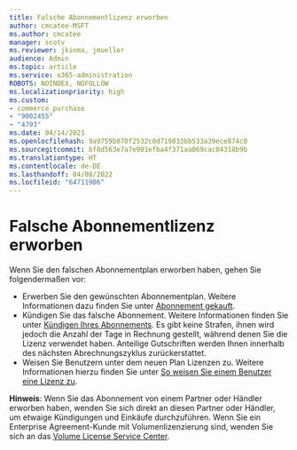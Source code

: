 ```yaml
---
title: Falsche Abonnementlizenz erworben
author: cmcatee-MSFT
ms.author: cmcatee
manager: scotv
ms.reviewer: jkinma, jmueller
audience: Admin
ms.topic: article
ms.service: o365-administration
ROBOTS: NOINDEX, NOFOLLOW
ms.localizationpriority: high
ms.custom:
- commerce_purchase
- "9002455"
- "4793"
ms.date: 04/14/2021
ms.openlocfilehash: 9a9759b070f2532c0d719833bb533a39ece874c0
ms.sourcegitcommit: bf8d563e7a7e901efba4f371aa069cac84318b9b
ms.translationtype: HT
ms.contentlocale: de-DE
ms.lasthandoff: 04/08/2022
ms.locfileid: "64711906"
---
```

# <a name="purchased-wrong-subscription-license"></a>Falsche Abonnementlizenz erworben

Wenn Sie den falschen Abonnementplan erworben haben, gehen Sie folgendermaßen vor:

- Erwerben Sie den gewünschten Abonnementplan. Weitere Informationen dazu finden Sie unter [Abonnement gekauft](https://docs.microsoft.com/alchemyinsights/buy-a-subscription-to-office-365-for-business).
- Kündigen Sie das falsche Abonnement. Weitere Informationen finden Sie unter [Kündigen Ihres Abonnements](https://docs.microsoft.com/alchemyinsights/canceling-your-office-365-subscription). Es gibt keine Strafen, ihnen wird jedoch die Anzahl der Tage in Rechnung gestellt, während denen Sie die Lizenz verwendet haben. Anteilige Gutschriften werden Ihnen innerhalb des nächsten Abrechnungszyklus zurückerstattet.
- Weisen Sie Benutzern unter dem neuen Plan Lizenzen zu. Weitere Informationen hierzu finden Sie unter [So weisen Sie einem Benutzer eine Lizenz zu](https://docs.microsoft.com/alchemyinsights/how-to-assign-a-license-to-a-user).

**Hinweis**: Wenn Sie das Abonnement von einem Partner oder Händler erworben haben, wenden Sie sich direkt an diesen Partner oder Händler, um etwaige Kündigungen und Einkäufe durchzuführen. Wenn Sie ein Enterprise Agreement-Kunde mit Volumenlizenzierung sind, wenden Sie sich an das [Volume License Service Center](https://support.microsoft.com/help/4471406/how-to-contact-the-microsoft-volume-licensing-service-center).
